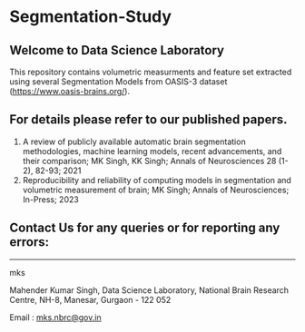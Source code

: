 # Segmentation-Study
Welcome to Data Science Laboratory
----------------------------------
This repository contains volumetric measurments and feature set extracted using several 
Segmentation Models from OASIS-3 dataset (https://www.oasis-brains.org/).

For details please refer to our published papers.
-----------------------------------
1)	A review of publicly available automatic brain segmentation methodologies, machine learning models, 
recent advancements, and their comparison; MK Singh, KK Singh; Annals of Neurosciences 28 (1-2), 82-93; 2021
2)	Reproducibility and reliability of computing models in segmentation and volumetric measurement of 
brain; MK Singh; Annals of Neurosciences; In-Press; 2023


Contact Us for any queries or for reporting any errors:
---------------------
---
mks

Mahender Kumar Singh,
Data Science Laboratory,
National Brain Research Centre,
NH-8, Manesar, Gurgaon - 122 052

Email : mks.nbrc@gov.in
